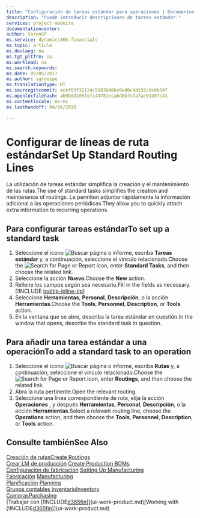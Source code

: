 ```yaml
---
title: "Configuración de tareas estándar para operaciones | Documentos de Microsoft"
description: "Puede introducir descripciones de tareas estándar."
services: project-madeira
documentationcenter: 
author: SorenGP
ms.service: dynamics365-financials
ms.topic: article
ms.devlang: na
ms.tgt_pltfrm: na
ms.workload: na
ms.search.keywords: 
ms.date: 09/05/2017
ms.author: sgroespe
ms.translationtype: HT
ms.sourcegitcommit: acef03f32124c5983846bc6ed0c4d332c9c8b347
ms.openlocfilehash: ab9bdd105fefc44781ecabd8b7cfa7ac9145fc41
ms.contentlocale: es-mx
ms.lasthandoff: 04/16/2018

---
```

# <a name="set-up-standard-routing-lines"></a><span data-ttu-id="45cbe-103">Configurar de líneas de ruta estándar</span><span class="sxs-lookup"><span data-stu-id="45cbe-103">Set Up Standard Routing Lines</span></span>
<span data-ttu-id="45cbe-104">La utilización de tareas estándar simplifica la creación y el mantenimiento de las rutas.</span><span class="sxs-lookup"><span data-stu-id="45cbe-104">The use of standard tasks simplifies the creation and maintenance of routings.</span></span> <span data-ttu-id="45cbe-105">Le permiten adjuntar rápidamente la información adicional a las operaciones periódicas.</span><span class="sxs-lookup"><span data-stu-id="45cbe-105">They allow you to quickly attach extra information to recurring operations.</span></span>

## <a name="to-set-up-a-standard-task"></a><span data-ttu-id="45cbe-106">Para configurar tareas estándar</span><span class="sxs-lookup"><span data-stu-id="45cbe-106">To set up a standard task</span></span>
1. <span data-ttu-id="45cbe-107">Seleccione el icono ![Buscar página o informe](media/ui-search/search_small.png "icono Buscar página o informe"), escriba **Tareas estándar** y, a continuación, seleccione el vínculo relacionado.</span><span class="sxs-lookup"><span data-stu-id="45cbe-107">Choose the ![Search for Page or Report](media/ui-search/search_small.png "Search for Page or Report icon") icon, enter **Standard Tasks**, and then choose the related link.</span></span>
2. <span data-ttu-id="45cbe-108">Seleccione la acción **Nuevo**.</span><span class="sxs-lookup"><span data-stu-id="45cbe-108">Choose the **New** action.</span></span>
3. <span data-ttu-id="45cbe-109">Rellene los campos según sea necesario.</span><span class="sxs-lookup"><span data-stu-id="45cbe-109">Fill in the fields as necessary.</span></span> [!INCLUDE [tooltip-inline-tip](includes/tooltip-inline-tip_md.md)]
4. <span data-ttu-id="45cbe-110">Seleccione **Herramientas**, **Personal**, **Descripción**, o la acción **Herramientas**.</span><span class="sxs-lookup"><span data-stu-id="45cbe-110">Choose the **Tools**, **Personnel**, **Description**, or **Tools** action.</span></span>
5. <span data-ttu-id="45cbe-111">En la ventana que se abre, describa la tarea estándar en cuestión.</span><span class="sxs-lookup"><span data-stu-id="45cbe-111">In the window that opens, describe the standard task in question.</span></span>

## <a name="to-add-a-standard-task-to-an-operation"></a><span data-ttu-id="45cbe-112">Para añadir una tarea estándar a una operación</span><span class="sxs-lookup"><span data-stu-id="45cbe-112">To add a standard task to an operation</span></span>
1. <span data-ttu-id="45cbe-113">Seleccione el icono ![Buscar página o informe](media/ui-search/search_small.png "icono Buscar página o informe"), escriba **Rutas** y, a continuación, seleccione el vínculo relacionado.</span><span class="sxs-lookup"><span data-stu-id="45cbe-113">Choose the ![Search for Page or Report](media/ui-search/search_small.png "Search for Page or Report icon") icon, enter **Routings**, and then choose the related link.</span></span>
2. <span data-ttu-id="45cbe-114">Abra la ruta pertinente.</span><span class="sxs-lookup"><span data-stu-id="45cbe-114">Open the relevant routing.</span></span>
3. <span data-ttu-id="45cbe-115">Seleccione una línea correspondiente de ruta, elija la acción **Operaciones** , y después **Herramientas**, **Personal**, **Descripción**, o la acción **Herramientas**.</span><span class="sxs-lookup"><span data-stu-id="45cbe-115">Select a relevant routing line, choose the **Operations** action, and then choose the **Tools**, **Personnel**, **Description**, or **Tools** action.</span></span>

## <a name="see-also"></a><span data-ttu-id="45cbe-116">Consulte también</span><span class="sxs-lookup"><span data-stu-id="45cbe-116">See Also</span></span>  
[<span data-ttu-id="45cbe-117">Creación de rutas</span><span class="sxs-lookup"><span data-stu-id="45cbe-117">Create Routings</span></span>](production-how-to-create-routings.md)  
<span data-ttu-id="45cbe-118">[Crear LM de producción](production-how-to-create-production-boms.md)   </span><span class="sxs-lookup"><span data-stu-id="45cbe-118">[Create Production BOMs](production-how-to-create-production-boms.md)   </span></span>  
<span data-ttu-id="45cbe-119">[Configuración de fabricación](production-configure-production-processes.md) </span><span class="sxs-lookup"><span data-stu-id="45cbe-119">[Setting Up Manufacturing](production-configure-production-processes.md) </span></span>  
<span data-ttu-id="45cbe-120">[Fabricación](production-manage-manufacturing.md)  </span><span class="sxs-lookup"><span data-stu-id="45cbe-120">[Manufacturing](production-manage-manufacturing.md)  </span></span>  
<span data-ttu-id="45cbe-121">[Planificación](production-planning.md) </span><span class="sxs-lookup"><span data-stu-id="45cbe-121">[Planning](production-planning.md) </span></span>  
[<span data-ttu-id="45cbe-122">Grupos contables inventario</span><span class="sxs-lookup"><span data-stu-id="45cbe-122">Inventory</span></span>](inventory-manage-inventory.md)  
[<span data-ttu-id="45cbe-123">Compras</span><span class="sxs-lookup"><span data-stu-id="45cbe-123">Purchasing</span></span>](purchasing-manage-purchasing.md)  
<span data-ttu-id="45cbe-124">[Trabajar con [!INCLUDE[d365fin](includes/d365fin_md.md)]](ui-work-product.md)</span><span class="sxs-lookup"><span data-stu-id="45cbe-124">[Working with [!INCLUDE[d365fin](includes/d365fin_md.md)]](ui-work-product.md)</span></span>  

